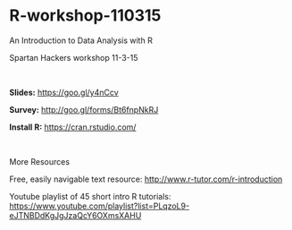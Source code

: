 # R-workshop-110315
An Introduction to Data Analysis with R

Spartan Hackers workshop 11-3-15

<br>

<b>Slides:</b> https://goo.gl/y4nCcv

<b>Survey:</b> http://goo.gl/forms/Bt6fnpNkRJ

<b>Install R:</b> https://cran.rstudio.com/

<br>

More Resources

Free, easily navigable text resource: http://www.r-tutor.com/r-introduction

Youtube playlist of 45 short intro R tutorials: https://www.youtube.com/playlist?list=PLqzoL9-eJTNBDdKgJgJzaQcY6OXmsXAHU
